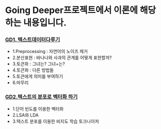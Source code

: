 # Going Deeper프로젝트에서 이론에 해당하는 내용입니다.
### [GD1. 텍스트데이터다루기](https://foul-beechnut-069.notion.site/GD1-fa2a962631b34a77b9e4bfdb006124f4)
  - 1.Preprocessing : 자연어의 노이즈 제거
  - 2.분산표현 : 바나나와 사과의 관계를 어떻게 표현할까?
  - 3.토큰화 : 그녀는? 그녀+는?  
  - 4.토큰화 : 다른 방법들
  - 5.토큰에게 의미를 부여하기
  - 6.마무리
### [GD2.텍스트의 분포로 벡터화 하기](https://foul-beechnut-069.notion.site/GD2-a8aec887008c4ff3b4129734662052ee)
  - 1.단어 빈도를 이용한 벡터화
  - 2.LSA와 LDA
  - 3.텍스트 분포를 이용한 비지도 학습 토크나이저
